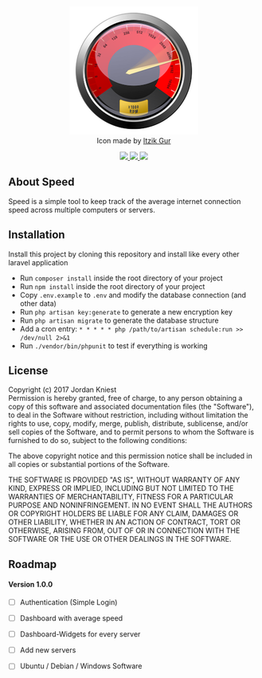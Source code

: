 <p align="center">
    <img src="docs/logo.png" width="258"><br>
    Icon made by <a href="http://www.iconarchive.com/artist/itzikgur.html">Itzik Gur</a>
</p>

<p align="center">
    <a href="https://travis-ci.com/jkniest/Speed">
        <img src="https://travis-ci.com/jkniest/Speed.svg?token=V2HFFCLc6NVnxsqjqD9v&branch=develop">
    </a> <a href="https://speed.genadev.de">
        <img src="https://img.shields.io/badge/Version-1.0%20(DEV)-yellow.svg">
    </a> <a href="https://laravel.com">
        <img src="https://img.shields.io/badge/Laravel-5.4.23-blue.svg">
    </a> 
    
## About Speed

Speed is a simple tool to keep track of the average internet connection speed across multiple
computers or servers.


## Installation

Install this project by cloning this repository and install like every other laravel application

- Run `composer install` inside the root directory of your project
- Run `npm install` inside the root directory of your project
- Copy `.env.example` to `.env` and modify the database connection (and other data)
- Run `php artisan key:generate` to generate a new encryption key
- Run `php artisan migrate` to generate the database structure
- Add a cron entry: `* * * * * php /path/to/artisan schedule:run >> /dev/null 2>&1`
- Run `./vendor/bin/phpunit` to test if everything is working

## License
Copyright (c) 2017 Jordan Kniest   
Permission is hereby granted, free of charge, to any person obtaining a copy of this software and associated
documentation files (the "Software"), to deal in the Software without restriction, including without limitation the
rights to use, copy, modify, merge, publish, distribute, sublicense, and/or sell copies of the Software, and to permit
persons to whom the Software is furnished to do so, subject to the following conditions:   
   
The above copyright notice and this permission notice shall be included in all copies or substantial portions of the
Software.   
   
THE SOFTWARE IS PROVIDED "AS IS", WITHOUT WARRANTY OF ANY KIND, EXPRESS OR IMPLIED, INCLUDING BUT NOT LIMITED TO THE
WARRANTIES OF MERCHANTABILITY, FITNESS FOR A PARTICULAR PURPOSE AND NONINFRINGEMENT. IN NO EVENT SHALL THE AUTHORS OR
COPYRIGHT HOLDERS BE LIABLE FOR ANY CLAIM, DAMAGES OR OTHER LIABILITY, WHETHER IN AN ACTION OF CONTRACT,
TORT OR OTHERWISE, ARISING FROM, OUT OF OR IN CONNECTION WITH THE SOFTWARE OR THE USE OR OTHER DEALINGS IN THE
SOFTWARE.

## Roadmap
#### Version 1.0.0
 - [ ] Authentication (Simple Login)
 - [ ] Dashboard with average speed 
 - [ ] Dashboard-Widgets for every server
 - [ ] Add new servers
 - [ ] Ubuntu / Debian / Windows Software 
 
